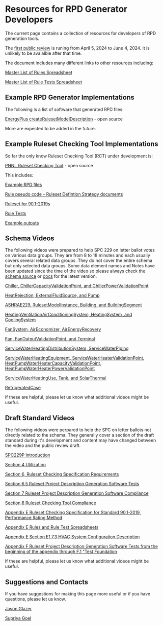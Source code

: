 # Resources for RPD Generator Developers

The current page contains a collection of resources for developers of RPD generation tools. 

The [first public review](https://osr.ashrae.org/Online-Comment-Database/ShowDoc2/Table/DocumentAttachments/FileName/4308-Std229P_1st_PPR_Draft_chair_approved.zip/download/false) is runing from April 5, 2024 to June 4, 2024. It is unlikely to be avaialble after that time.

The document includes many different links to other resources including:

[Master List of Rules Spreadsheet](https://1drv.ms/x/s!AoRQkE5gaWd5jSkkKuZMK2V81iVY?e=WZPW05)

[Master List of Rule Tests Spreadsheet](https://1drv.ms/x/s!AoRQkE5gaWd5jSkkKuZMK2V81iVY?e=WZPW05)


## Example RPD Generator Implementations

The following is a list of software that generated RPD files:

[EnergyPlus createRulesetModelDescription](https://github.com/JasonGlazer/createRulesetModelDescription) - open source

More are expected to be added in the future.

## Example Ruleset Checking Tool Implementations

So far the only know Ruleset Checking Tool (RCT) under development is:

[PNNL Ruleset Checking Tool](https://github.com/pnnl/ruleset-checking-tool) - open source

This includes:

[Example RPD files](https://github.com/pnnl/ruleset-checking-tool/tree/master/examples/chicago_demo)

[Rule pseudo code - Ruleset Defintion Strategy documents](https://github.com/pnnl/ruleset-checking-tool/blob/master/docs/_toc.md) 

[Ruleset for 90.1-2019s](https://github.com/pnnl/ruleset-checking-tool/tree/master/rct229/rulesets/ashrae9012019) 

[Rule Tests](https://github.com/pnnl/ruleset-checking-tool/tree/master/rct229/ruletest_engine/ruletest_jsons) 

[Example outputs](https://github.com/pnnl/ruleset-checking-tool/tree/develop/examples/output)


## Schema Videos

The following videos were prepared to help SPC 229 on letter ballot votes on various data groups. They are from 8 to 18 minutes and each usually covers several related data groups. They do not cover the entire schema but only selected data groups. Some data element names and Notes have been updated since the time of the video so please always check the [schema source](https://github.com/open229/ruleset-model-description-schema/tree/develop/schema-source) or [docs](https://github.com/open229/ruleset-model-description-schema/tree/develop/docs229) for the latest version.

[Chiller, ChillerCapacityValidationPoint, and ChillerPowerValidationPoint](https://www.youtube.com/watch?v=xKfrwOR8tuc)

[HeatRejection, ExternalFluidSource, and Pump](https://www.youtube.com/watch?v=PzUoA91W0Vg)

[ASHRAE229, RulesetModelInstance, Building, and BuildingSegment](https://www.youtube.com/watch?v=-ac52BoCBqM)

[HeatingVentilationAirConditioningSystem, HeatingSystem, and CoolingSystem](https://www.youtube.com/watch?v=1ym9LETGl2A)

[FanSystem, AirEconomizer, AirEnergyRecovery](https://www.youtube.com/watch?v=9FYNFtqF12w)

[Fan, FanOutputValidationPoint, and Terminal](https://www.youtube.com/watch?v=w6x2wrth3UE)

[ServiceWaterHeatingDistributionSystem, ServiceWaterPiping](https://www.youtube.com/watch?v=cTvBONDVsTg)

[ServiceWaterHeatingEquipment, ServiceWaterHeaterValidationPoint, HeatPumpWaterHeaterCapacityValidationPoint, HeatPumpWaterHeaterPowerValidationPoint](https://www.youtube.com/watch?v=jaaKRs_dkqE)

[ServiceWaterHeatingUse, Tank, and SolarThermal](https://www.youtube.com/watch?v=StL7Ghru1LM)

[RefrigeratedCase](https://www.youtube.com/watch?v=2BqN6Ss_Lms)

If these are helpful, please let us know what additional videos might be useful.

## Draft Standard Videos

The following videos were perpared to help the SPC on letter ballots not directly related to the schema. They generally cover a section of the draft standard during it's development and content may have changed between the video and the public review draft.

[SPC229P Introduction](https://www.youtube.com/watch?v=tws7ms0mKAM)

[Section 4 Utilization](https://www.youtube.com/watch?v=ceY5X60QQdk)

[Section 6, Ruleset Checking Specification Requirements](https://www.youtube.com/watch?v=vv0-nlQxoBo)

[Section 6.5 Ruleset Project Description Generation Software Tests](https://www.youtube.com/watch?v=uvByDUSZfWw)

[Section 7 Ruleset Project Description Generation Software Compliance](https://www.youtube.com/watch?v=RuvYd9qXqdk)

[Section 8 Ruleset Checking Tool Compliance](https://www.youtube.com/watch?v=0OuoE7u9r_s)

[Appendix E Ruleset Checking Specification for Standard 90.1-2019, Performance Rating Method](https://www.youtube.com/watch?v=pAcevlMLADA)

[Appendix E Rules and Rule Test Spreadsheets](https://www.youtube.com/watch?v=4q_fBZ1lrPI)

[Appendix E Section E1.7.3 HVAC System Configuration Description](https://www.youtube.com/watch?v=-2Enr6jgWkw)

[Appendix F Ruleset Project Description Generation Software Tests from the beginning of the appendix through F.1 "Test Foundation](https://www.youtube.com/watch?v=oXbFLA7PR58)

If these are helpful, please let us know what additional videos might be useful.


## Suggestions and Contacts

If you have suggestions for making this page more useful or if you have questions, please let us know.

[Jason Glazer](mailto:jglazer@gard.com)

[Supriya Goel](mailto:Supriya.Goel@pnnl.gov)


 
